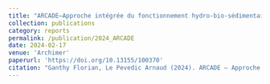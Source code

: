 ```yaml
---
title: "ARCADE–Approche intégrée du fonctionnement hydro-bio-sédimentaire du Bassin d’Arcachon: Dynamiques et Evolutions; Rapport final 2020-2023, Tâche 3"
collection: publications
category: reports
permalink: /publication/2024_ARCADE
date: 2024-02-17
venue: 'Archimer'
paperurl: 'https://doi.org/10.13155/100370'
citation: "Ganthy Florian, Le Pevedic Arnaud (2024). ARCADE – Approche intégrée du fonctionnement hydro-bio-sédimentaire du Bassin d’Arcachon : Dynamiques et Evolutions ; Rapport final 2020-2023, Tâche 3. Ref. ODE/LITTORAL/LER-AR/24.012. Ifremer."
---
```

